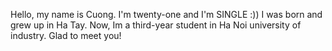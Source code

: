 Hello, my name is Cuong. I'm twenty-one and I'm SINGLE :))
I was born and grew up in Ha Tay.
Now, Im a third-year student in Ha Noi university of industry.
Glad to meet you!
